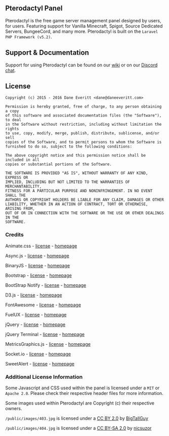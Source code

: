 ## Pterodactyl Panel
Pterodactyl is the free game server management panel designed by users, for users. Featuring support for Vanilla Minecraft, Spigot, Source Dedicated Servers, BungeeCord, and many more. Pterodactyl is built on the `Laravel PHP Framework (v5.2)`.

## Support & Documentation
Support for using Pterodactyl can be found on our [wiki](https://github.com/Pterodactyl/Panel/wiki) or on our [Discord chat](https://discord.gg/0gYt8oU8QOkDhKLS).

## License
```
Copyright (c) 2015 - 2016 Dane Everitt <dane@daneeveritt.com>

Permission is hereby granted, free of charge, to any person obtaining a copy
of this software and associated documentation files (the "Software"), to deal
in the Software without restriction, including without limitation the rights
to use, copy, modify, merge, publish, distribute, sublicense, and/or sell
copies of the Software, and to permit persons to whom the Software is
furnished to do so, subject to the following conditions:

The above copyright notice and this permission notice shall be included in all
copies or substantial portions of the Software.

THE SOFTWARE IS PROVIDED "AS IS", WITHOUT WARRANTY OF ANY KIND, EXPRESS OR
IMPLIED, INCLUDING BUT NOT LIMITED TO THE WARRANTIES OF MERCHANTABILITY,
FITNESS FOR A PARTICULAR PURPOSE AND NONINFRINGEMENT. IN NO EVENT SHALL THE
AUTHORS OR COPYRIGHT HOLDERS BE LIABLE FOR ANY CLAIM, DAMAGES OR OTHER
LIABILITY, WHETHER IN AN ACTION OF CONTRACT, TORT OR OTHERWISE, ARISING FROM,
OUT OF OR IN CONNECTION WITH THE SOFTWARE OR THE USE OR OTHER DEALINGS IN THE
SOFTWARE.
```

### Credits
Animate.css - [license](https://github.com/daneden/animate.css/blob/master/LICENSE) - [homepage](http://daneden.github.io/animate.css/)

Async.js - [license](https://github.com/caolan/async/blob/master/LICENSE) - [homepage](https://github.com/caolan/async/)

BinaryJS - [license](https://github.com/binaryjs/binaryjs/blob/master/LICENSE) - [homepage](http://binaryjs.com)

Bootstrap - [license](https://github.com/twbs/bootstrap/blob/master/LICENSE) - [homepage](http://getbootstrap.com)

BootStrap Notify - [license](https://github.com/mouse0270/bootstrap-notify/blob/master/LICENSE) - [homepage](http://bootstrap-notify.remabledesigns.com)

D3.js - [license](https://github.com/mbostock/d3/blob/master/LICENSE) - [homepage](https://d3js.org/)

FontAwesome - [license](http://fontawesome.io/license/) - [homepage](http://fontawesome.io)

FuelUX - [license](https://github.com/ExactTarget/fuelux/blob/master/LICENSE) - [homepage](http://getfuelux.com)

jQuery - [license](https://github.com/jquery/jquery/blob/master/LICENSE.txt) - [homepage](http://jquery.com)

jQuery Terminal - [license](https://github.com/jcubic/jquery.terminal/blob/master/LICENSE) - [homepage](http://terminal.jcubic.pl)

MetricsGraphics.js - [license](https://github.com/mozilla/metrics-graphics/blob/master/LICENSE) - [homepage](http://metricsgraphicsjs.org/)

Socket.io - [license](https://github.com/socketio/socket.io/blob/master/LICENSE) - [homepage](http://socket.io)

SweetAlert - [license](https://github.com/t4t5/sweetalert/blob/master/LICENSE) - [homepage](http://t4t5.github.io/sweetalert/)

### Additional License Information
Some Javascript and CSS used within the panel is licensed under a `MIT` or `Apache 2.0`. Please check their respective header files for more information.

Some images used within Pterodactyl are Copyright (c) their respective owners.

`/public/images/403.jpg` is licensed under a [CC BY 2.0](http://creativecommons.org/licenses/by/2.0/) by [BigTallGuy](http://flickr.com/photos/bigtallguy/)

`/public/images/404.jpg` is licensed under a [CC BY-SA 2.0](http://creativecommons.org/licenses/by-sa/2.0/) by [nicsuzor](http://flickr.com/photos/nicsuzor/)
